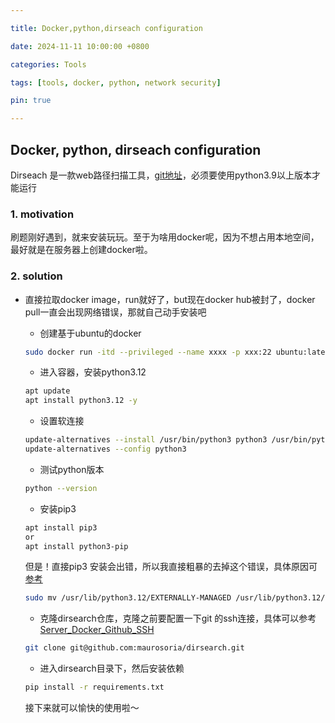 ```yaml
---

title: Docker,python,dirseach configuration

date: 2024-11-11 10:00:00 +0800

categories: Tools

tags: [tools, docker, python, network security]

pin: true

---
```


## Docker, python, dirseach configuration

Dirseach 是一款web路径扫描工具，[git地址](https://github.com/maurosoria/dirsearch)，必须要使用python3.9以上版本才能运行

### 1. motivation

   刷题刚好遇到，就来安装玩玩。至于为啥用docker呢，因为不想占用本地空间，最好就是在服务器上创建docker啦。

### 2. solution 

   - 直接拉取docker image，run就好了，but现在docker hub被封了，docker pull一直会出现网络错误，那就自己动手安装吧

     - 创建基于ubuntu的docker

     ```bash
     sudo docker run -itd --privileged --name xxxx -p xxx:22 ubuntu:latest /bin/bash
     ```

     - 进入容器，安装python3.12

     ```bash
     apt update
     apt install python3.12 -y
     ```

     -   设置软连接
     
     ```bash
     update-alternatives --install /usr/bin/python3 python3 /usr/bin/python3.12 312 
     update-alternatives --config python3 
     ```
     
     - 测试python版本
     
     ```bash
     python --version
     ```
     
     - 安装pip3
     
     ```bash
     apt install pip3
     or
     apt install python3-pip
     ```
     
     但是！直接pip3 安装会出错，所以我直接粗暴的去掉这个错误，具体原因可[参考](https://www.yaolong.net/article/pip-externally-managed-environment/)
     
     ```bash
     sudo mv /usr/lib/python3.12/EXTERNALLY-MANAGED /usr/lib/python3.12/EXTERNALLY-MANAGED.bk
     ```
     
     - 克隆dirsearch仓库，克隆之前要配置一下git 的ssh连接，具体可以参考[Server_Docker_Github_SSH](https://country-if.github.io/posts/Server_Docker_Github_SSH/)
     
     ```bash
     git clone git@github.com:maurosoria/dirsearch.git
     ```
     
     - 进入dirsearch目录下，然后安装依赖
     
     ```bash
     pip install -r requirements.txt
     ```
     
     接下来就可以愉快的使用啦～

​	